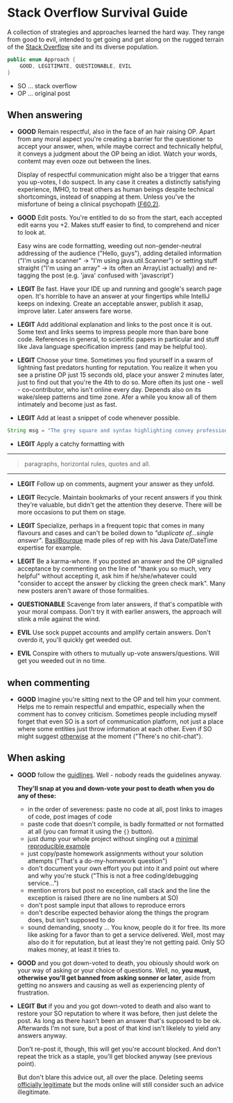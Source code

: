 # Stack Overflow Survival Guide

A collection of strategies and approaches learned the hard way. They range from good to evil, intended to get going and get along on the rugged terrain of the [Stack Overflow](https://stackoverflow.com/) site and its diverse population. 

```java
public enum Approach {
    GOOD, LEGITIMATE, QUESTIONABLE, EVIL
}
```
 - SO ... stack overflow
 - OP ... original post

## When answering

- **GOOD** Remain respectful, also in the face of an hair raising OP. Apart from any moral aspect you're creating a barrier for the questioner to accept your answer, when, while maybe correct and technically helpful, it conveys a judgment about the OP being an idiot. Watch your words, contemt may even ooze out between the lines. 

  Display of respectful communication might also be a trigger that earns you up-votes, I do suspect. In any case it creates a distinctly satisfying experience, IMHO, to treat others as human beings despite technical shortcomings, instead of snapping at them. Unless you've the misfortune of being a clinical psychopath [(F60.2)](https://www.icd10data.com/ICD10CM/Codes/F01-F99/F60-F69/F60-/F60.2). 

- **GOOD** Edit posts. You're entitled to do so from the start, each accepted edit earns you +2. Makes stuff easier to find, to comprehend and nicer to look at. 

  Easy wins are code formatting, weeding out non-gender-neutral addressing of the audience ("Hello, guys"), adding detailed information ("I'm using a scanner" -> "I'm using java.util.Scanner") or setting stuff straight ("I'm using an array" -> its often an ArrayList actually) and re-tagging the post (e.g. 'java' confused with 'javascript')

- **LEGIT** Be fast. Have your IDE up and running and google's search page open. It's horrible to have an answer at your fingertips while IntelliJ keeps on indexing. Create an acceptable answer, publish it asap, improve later. Later answers fare worse.

- **LEGIT** Add additional explanation and links to the post once it is out. Some text and links seems to impress people more than bare bone code. References in general, to scientific papers in particular and stuff like Java language specification impress (and may be helpful too).

- **LEGIT** Choose your time. Sometimes you find yourself in a swarm of lightning fast predators hunting for reputation. You realize it when you see a pristine OP just 15 seconds old, place your answer 2 minutes later, just to find out that you're the 4th to do so. More often its just one - well - co-contributor, who isn't online every day. Depends also on its wake/sleep patterns and time zone. Afer a while you know all of them intimately and become just as fast.

- **LEGIT** Add at least a snippet of code whenever possible. 
```java
String msg = "The grey square and syntax highlighting convey professionality and deep knowledge.";
```

- **LEGIT** Apply a catchy formatting with
***  
  > paragraphs, horizontal rules, quotes and all.  
***

- **LEGIT** Follow up on comments, augment your answer as they unfold.

- **LEGIT** Recycle. Maintain bookmarks of your recent answers if you think they're valuable, but didn't get the attention they deserve. There will be more occasions to put them on stage.

- **LEGIT** Specialize, perhaps in a frequent topic that comes in many flavours and cases and can't be boiled down to *"duplicate of...single answer"*. [BasilBourque](https://stackoverflow.com/search?q=user:642706) made piles of rep with his Java Date/DateTime expertise for example.

- **LEGIT** Be a karma-whore. If you posted an answer and the OP signalled acceptance by commenting on the line of "thank you so much, very helpful" without accepting it, ask him if he/she/whatever could "consider to accept the answer by clicking the green check mark". Many new posters aren't aware of those formalities. 

- **QUESTIONABLE** Scavenge from later answers, if that's compatible with your moral compass. Don't try it with earlier answers, the approach will stink a mile against the wind.

- **EVIL** Use sock puppet accounts and amplify certain answers. Don't overdo it, you'll quickly get weeded out.

- **EVIL** Conspire with others to mutually up-vote answers/questions. Will get you weeded out in no time.

## when commenting

- **GOOD** Imagine you're sitting next to the OP and tell him your comment. Helps me to remain respectful and empathic, especially when the comment has to convey criticism. Sometimes people including myself forget that even SO is a sort of communication platform, not just a place where some entities just throw information at each other. Even if SO might suggest [otherwise](https://stackoverflow.com/tour) at the moment ("There's no chit-chat").

## When asking
- **GOOD** follow the [guidlines](https://stackoverflow.com/tour). Well - nobody reads the guidelines anyway. 

  **They'll snap at you and down-vote your post to death when you do any of these:**

    - in the order of severeness: paste no code at all, post links to images of code, post images of code
    - paste code that doesn't compile, is badly formatted or not formatted at all (you can format it using the `{}` button).
    - just dump your whole project without singling out a [minimal reproducible example](https://stackoverflow.com/help/minimal-reproducible-example)
    - just copy/paste homework assignments without your solution attempts ("That's a do-my-homework question")
    - don't document your own effort you put into it and point out where and why you're stuck ("This is not a free coding/debugging service...") 
    - mention errors but post no exception, call stack and the line the exception is raised (there are no line numbers at SO)
    - don't post sample input that allows to reproduce errors
    - don't describe expected behavior along the things the program does, but isn't supposed to do
    - sound demanding, snooty ... You know, people do it for free. Its more like asking for a favor than to get a service delivered. Well, most may also do it for reputation, but at least they're not getting paid. Only SO makes money, at least it tries to.

- **GOOD** and you got down-voted to death, you obiously should work on your way of asking or your choice of questions. Well, no, **you must, otherwise you'll get banned from asking sonner or later**, aside from getting no answers and causing as well as experiencing plenty of frustration. 

- **LEGIT**   **But** if you and you got down-voted to death and also want to restore your SO reputation to where it was before, then just delete the post. As long as there hasn't been an answer that's supposed to be ok. Afterwards I'm not sure, but a post of that kind isn't likelely to yield any answers anyway. 

  Don't re-post it, though, this will get you're account blocked. And don't repeat the trick as a staple, you'll get blocked anyway (see previous point).
  
  But don't blare this advice out, all over the place. Deleting seems [officially legitimate](https://meta.stackoverflow.com/a/311812/1428369) but the mods online will still consider such an advice illegitimate.
